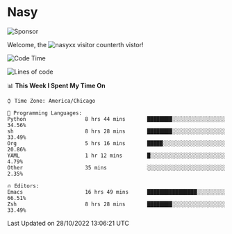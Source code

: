 # Nasy

<!--
<p align="center">
<img height="200" src="https://github-readme-stats.vercel.app/api?username=nasyxx&count_private=true&show_icons=true&theme=dracula&include_all_commits=true"/>
<img height="200" src="https://github-readme-stats.vercel.app/api/top-langs/?username=nasyxx&theme=dracula&hide=html,jupyter+notebook&count_private=true&show_icons=true"/>
</p>

  
----------------
-->

![Sponsor](https://img.shields.io/static/v1.svg?label=Sponsor&message=%E2%9D%A4&logo=GitHub&style=flat&color=pink)
 
Welcome, the ![nasyxx visitor counter](https://count.getloli.com/get/@nasyxx?theme=rule34)th vistor!
 
<!--START_SECTION:waka-->
![Code Time](http://img.shields.io/badge/Code%20Time-2%2C760%20hrs%2022%20mins-blue)

![Lines of code](https://img.shields.io/badge/From%20Hello%20World%20I%27ve%20Written-5%20Million%20lines%20of%20code-blue)

📊 **This Week I Spent My Time On** 

```text
⌚︎ Time Zone: America/Chicago

💬 Programming Languages: 
Python                   8 hrs 44 mins       ████████░░░░░░░░░░░░░░░░░   34.56% 
sh                       8 hrs 28 mins       ████████░░░░░░░░░░░░░░░░░   33.49% 
Org                      5 hrs 16 mins       █████░░░░░░░░░░░░░░░░░░░░   20.86% 
YAML                     1 hr 12 mins        █░░░░░░░░░░░░░░░░░░░░░░░░   4.79% 
Other                    35 mins             ░░░░░░░░░░░░░░░░░░░░░░░░░   2.35%

🔥 Editors: 
Emacs                    16 hrs 49 mins      ████████████████░░░░░░░░░   66.51% 
Zsh                      8 hrs 28 mins       ████████░░░░░░░░░░░░░░░░░   33.49%

```


 Last Updated on 28/10/2022 13:06:21 UTC
<!--END_SECTION:waka-->

<!-- ![visitors](https://visitor-badge.laobi.icu/badge?page_id=nasyxx.nasyxx) -->
